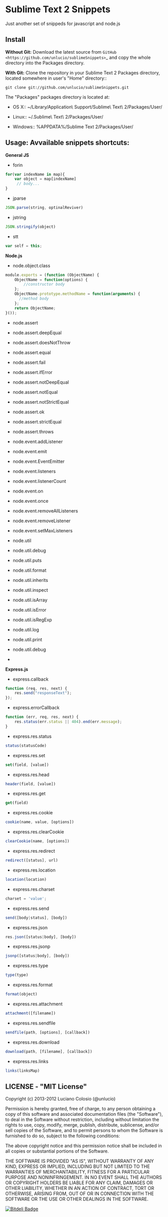 Sublime Text 2 Snippets
===========

Just another set of snippeds for javascript and node.js

## Install

**Without Git:** Download the latest source from `GitHub <https://github.com/unlucio/sublimeSnippets>`_ and copy the whole directory into the Packages directory.

**With Git:** Clone the repository in your Sublime Text 2 Packages directory, located somewhere in user's "Home" directory::

    git clone git://github.com/unlucio/sublimeSnippets.git


The "Packages" packages directory is located at:

* OS X:: ~/Library/Application\ Support/Sublime\ Text\ 2/Packages/User/

* Linux:: ~/.Sublime\ Text\ 2/Packages/User/

* Windows:: %APPDATA%/Sublime Text 2/Packages/User/

## Usage: Avvailable snippets shortcuts:

__General JS__
* forin
```javascript
for(var indexName in map){
	var object = map[indexName]
	 // body...
}
```

* jparse
```javascript
JSON.parse(string, optinalReviver)
```

* jstring
```javascript
JSON.stringify(object)
```

* stt
```javascript
var self = this;
```

__Node.js__
* node.object.class
```javascript
module.exports = (function (ObjectName) {
	ObjectName = function(options) {
		//constructor body
	};
	ObjectName.prototype.methodName = function(arguments) {
	  //method body
	};
	return ObjectName;
}());
```

* node.assert
* node.assert.deepEqual
* node.assert.doesNotThrow
* node.assert.equal
* node.assert.fail
* node.assert.ifError
* node.assert.notDeepEqual
* node.assert.notEqual
* node.assert.notStrictEqual
* node.assert.ok
* node.assert.strictEqual
* node.assert.throws

* node.event.addListener
* node.event.emit
* node.event.EventEmitter
* node.event.listeners
* node.event.listenerCount
* node.event.on
* node.event.once
* node.event.removeAllListeners
* node.event.removeListener
* node.event.setMaxListeners

* node.util
* node.util.debug
* node.util.puts
* node.util.format
* node.util.inherits
* node.util.inspect
* node.util.isArray
* node.util.isError
* node.util.isRegExp
* node.util.log
* node.util.print
* node.util.debug
* 


__Express.js__
* express.callback
```javascript
function (req, res, next) {
	res.send("responseText");
});
```

* express.errorCallback
```javascript
function (err, req, res, next) {
	res.status(err.status || 404).end(err.message);
}
```
* express.res.status
```javascript
status(statusCode)
```
* express.res.set
```javascript
set(field, [value])
```

* express.res.head
```javascript
header(field, [value])
```

* express.res.get
```javascript
get(field)
```

* express.res.cookie
```javascript
cookie(name, value, [options])
```

* express.res.clearCookie
```javascript
clearCookie(name, [options])
```

* express.res.redirect
```javascript
redirect([status], url)
```

* express.res.location
```javascript
location(location)
```

* express.res.charset
```javascript
charset = 'value';
```

* express.res.send
```javascript
send([body|status], [body])
```

* express.res.json
```javascript
res.json([status|body], [body])
```

* express.res.jsonp
```javascript
jsonp([status|body], [body])
```

* express.res.type
```javascript
type(type)
```

* express.res.format
```javascript
format(object)
```

* express.res.attachment
```javascript
attachment([filename])
```

* express.res.sendfile
```javascript
sendfile(path, [options], [callback])
```

* express.res.download
```javascript
download(path, [filename], [callback])
```

* express.res.links
```javascript
links(linksMap)
```


## LICENSE - "MIT License"

Copyright (c) 2013-2012 Luciano Colosio (@unlucio)

Permission is hereby granted, free of charge, to any person
obtaining a copy of this software and associated documentation
files (the "Software"), to deal in the Software without
restriction, including without limitation the rights to use,
copy, modify, merge, publish, distribute, sublicense, and/or sell
copies of the Software, and to permit persons to whom the
Software is furnished to do so, subject to the following
conditions:

The above copyright notice and this permission notice shall be
included in all copies or substantial portions of the Software.

THE SOFTWARE IS PROVIDED "AS IS", WITHOUT WARRANTY OF ANY KIND,
EXPRESS OR IMPLIED, INCLUDING BUT NOT LIMITED TO THE WARRANTIES
OF MERCHANTABILITY, FITNESS FOR A PARTICULAR PURPOSE AND
NONINFRINGEMENT. IN NO EVENT SHALL THE AUTHORS OR COPYRIGHT
HOLDERS BE LIABLE FOR ANY CLAIM, DAMAGES OR OTHER LIABILITY,
WHETHER IN AN ACTION OF CONTRACT, TORT OR OTHERWISE, ARISING
FROM, OUT OF OR IN CONNECTION WITH THE SOFTWARE OR THE USE OR
OTHER DEALINGS IN THE SOFTWARE.


[![Bitdeli Badge](https://d2weczhvl823v0.cloudfront.net/unlucio/sublimesnippets/trend.png)](https://bitdeli.com/free "Bitdeli Badge")

